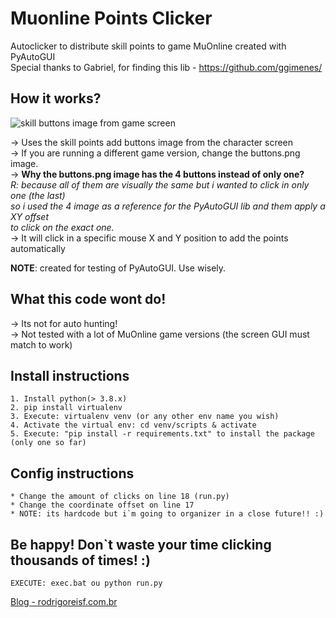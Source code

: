 # Muonline Points Clicker
Autoclicker to distribute skill points to game MuOnline created with PyAutoGUI<br>
Special thanks to Gabriel, for finding this lib - https://github.com/ggimenes/

## How it works?

![skill buttons image from game screen](https://i.ibb.co/PTCcCCQ/buttons.png)

-> Uses the skill points add buttons image from the character screen<br>
-> If you are running a different game version, change the buttons.png image.<br>
-> **Why the buttons.png image has the 4 buttons instead of only one?**<br>
   _R: because all of them are visually the same but i wanted to click in only one (the last)<br>
      so i used the 4 image as a reference for the PyAutoGUI lib and them apply a XY offset<br>
      to click on the exact one._<br>
-> It will click in a specific mouse X and Y position to add the points automatically<br>

**NOTE**: created for testing of PyAutoGUI. Use wisely.

## What this code wont do!

-> Its not for auto hunting!<br>
-> Not tested with a lot of MuOnline game versions (the screen GUI must match to work)<br>

## Install instructions

    1. Install python(> 3.8.x)
    2. pip install virtualenv
    3. Execute: virtualenv venv (or any other env name you wish)
    4. Activate the virtual env: cd venv/scripts & activate
    5. Execute: "pip install -r requirements.txt" to install the package (only one so far)

## Config instructions

    * Change the amount of clicks on line 18 (run.py)
    * Change the coordinate offset on line 17
    * NOTE: its hardcode but i`m going to organizer in a close future!! :)

## Be happy! Don`t waste your time clicking thousands of times! :)
    EXECUTE: exec.bat ou python run.py

[Blog - rodrigoreisf.com.br](http://rodrigoreisf.com.br)

